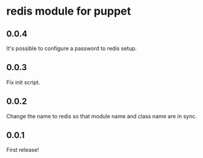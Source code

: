 redis module for puppet
=======================

0.0.4
-----
It's possible to configure a password to redis setup.

0.0.3
-----
Fix init script.

0.0.2
-----
Change the name to redis so that module name and class name are in sync.

0.0.1
-----
First release!

